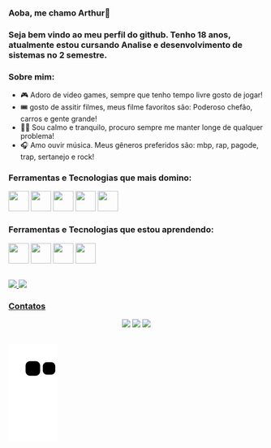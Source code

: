 ### Aoba, me chamo Arthur👋
### Seja bem vindo ao meu perfil do github. Tenho 18 anos, atualmente estou cursando Analise e desenvolvimento de sistemas no 2 semestre.

### Sobre mim:

- 🎮 Adoro de video games, sempre que tenho tempo livre gosto de jogar!
- 🎟 gosto de assitir filmes, meus filme favoritos são: Poderoso chefão, carros e gente grande!
- 🧘‍♂️ Sou calmo e tranquilo, procuro sempre me manter longe de qualquer problema!
- 🎧 Amo ouvir música. Meus gêneros preferidos são: mbp, rap, pagode, trap, sertanejo e rock!

### Ferramentas e Tecnologias que mais domino:
<div>
<img src="https://cdn.jsdelivr.net/gh/devicons/devicon/icons/git/git-original.svg" width="40" height="40"/>
<img src="https://cdn.jsdelivr.net/gh/devicons/devicon/icons/html5/html5-original.svg" width="40" height="40"/>
<img src="https://cdn.jsdelivr.net/gh/devicons/devicon/icons/php/php-original.svg" width="40" height="40"/>
<img src="https://cdn.jsdelivr.net/gh/devicons/devicon/icons/mysql/mysql-original-wordmark.svg" width="40" height="40"/>
<img src="https://cdn.jsdelivr.net/gh/devicons/devicon/icons/css3/css3-original-wordmark.svg" width="40" height="40"/>
</div>

### Ferramentas e Tecnologias que estou aprendendo:
<div>
<img src="https://cdn.jsdelivr.net/gh/devicons/devicon/icons/java/java-original-wordmark.svg" width="40" height="40"/>
<img src="https://cdn.jsdelivr.net/gh/devicons/devicon/icons/composer/composer-original.svg" width="40" height="40"/>
<img src="https://cdn.jsdelivr.net/gh/devicons/devicon/icons/javascript/javascript-original.svg" width="40" height="40"/>
<img src="https://cdn.jsdelivr.net/gh/devicons/devicon/icons/arduino/arduino-original-wordmark.svg" width="40" height="40"/>
</div>

##
<div>
<a href="https://github.com/ArthurSouto">
<img height="180em" src="https://github-readme-stats.vercel.app/api/top-langs/?username=ArthurSouto&layout=compact&langs_count=7&theme=dracula"/>
<img height="180em" src="https://github-readme-stats.vercel.app/api?username=ArthurSouto&show_icons=true&theme=dracula&include_all_commits=true&count_private=true"/>
</div>
  
### Contatos
<div align="center"> 
  <a href="https://www.instagram.com/arthurlsouto/" target="_blank"><img src="https://img.shields.io/badge/-Instagram-%23E4405F?style=for-the-badge&logo=instagram&logoColor=white" target="_blank"></a> 
  <a href = "mailto:arthursouto2005@gmail.com"><img src="https://img.shields.io/badge/-Gmail-%23333?style=for-the-badge&logo=gmail&logoColor=white" target="_blank"></a>
  <a href="https://www.linkedin.com/in/arthur-de-lima-souto-61562b230/" target="_blank"><img src="https://img.shields.io/badge/-LinkedIn-%230077B5?style=for-the-badge&logo=linkedin&logoColor=white" target="_blank"></a>
</div>

##
![Snake animation](https://github.com/ArthurSouto/ArthurSouto/blob/output/github-contribution-grid-snake.svg)  
